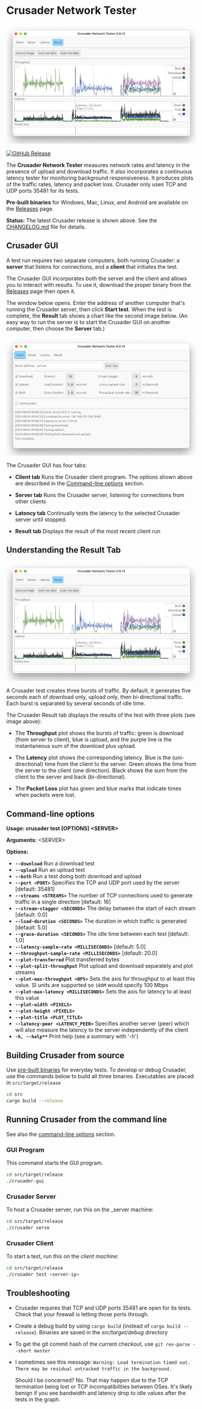 # Crusader Network Tester

![Crusader Results Screenshot](./media/Crusader-Results.png)

[![GitHub Release](https://img.shields.io/github/v/release/Zoxc/crusader)](https://github.com/Zoxc/crusader/releases)

The **Crusader Network Tester** measures network rates and latency
in the presence of upload and download traffic.
It also incorporates a continuous latency tester for
monitoring background responsiveness.
It produces plots of the traffic rates,
latency and packet loss.
Crusader only uses TCP and UDP ports 35481 for its tests.

**Pre-built binaries** for Windows, Mac, Linux,
and Android are available on the
[Releases](https://github.com/Zoxc/crusader/releases) page.

**Status:** The latest Crusader release is shown above.
  See the [CHANGELOG.md](./CHANGELOG.md)
  file for details.

## Crusader GUI

A test run requires two separate computers,
both running Crusader:
a **server** that listens for connections, and
a **client** that initiates the test.

The Crusader GUI incorporates both the server and
the client and allows you to interact with results.
To use it, download the proper binary from the
[Releases](https://github.com/Zoxc/crusader/releases) page
then open it.

The window below opens.
Enter the address of another computer that's
running the Crusader server, then click **Start test**.
When the test is complete, the **Result** tab shows a
chart like the second image below.
(An easy way to run the server is to start the Crusader GUI
on another computer, then choose the **Server** tab.)

![Crusader Client Screenshot](./media/Crusader-Client.png)

The Crusader GUI has four tabs:

* **Client tab**
  Runs the Crusader client program. 
  The options shown above are described in the
  [Command-line options](#command-line-options) section.

* **Server tab**
  Runs the Crusader server, listening for connections from other clients

* **Latency tab**
  Continually tests the latency to the selected
  Crusader server until stopped.

* **Result tab**
  Displays the result of the most recent client run

## Understanding the Result Tab

![Crusader Results Screenshot](./media/Crusader-Results.png)

A Crusader test creates three bursts of traffic.
By default, it generates five seconds each of
download only, upload only, then bi-directional traffic.
Each burst is separated by several seconds of idle time.

The Crusader Result tab displays the results of the test with
three plots (see image above):

* The **Throughput** plot shows the bursts of traffic:
green is download (from server to client),
blue is upload, and
the purple line is the instantaneous
sum of the download plus upload.

* The **Latency** plot shows the corresponding latency.
Blue is the (uni-directional) time from the client to the server.
Green shows the time from the server to the client (one direction).
Black shows the sum from the client to the server
and back (bi-directional).

* The **Packet Loss** plot has green and blue marks
that indicate times when packets were lost.

## Command-line options

**Usage: crusader test [OPTIONS] \<SERVER>**

**Arguments:** \<SERVER>

**Options:**

* **`--download`**
          Run a download test
* **`--upload`**
          Run an upload test
* **`--both`**
          Run a test doing both download and upload
* **`--port <PORT>`**
          Specifies the TCP and UDP port used by the server
          [default: 35481]
* **`--streams <STREAMS>`**
          The number of TCP connections used to generate
           traffic in a single direction
          [default: 16]
* **`--stream-stagger <SECONDS>`**
          The delay between the start of each stream
          [default: 0.0]
* **`--load-duration <SECONDS>`**
          The duration in which traffic is generated
          [default: 5.0]
* **`--grace-duration <SECONDS>`**
          The idle time between each test
          [default: 1.0]
* **`--latency-sample-rate <MILLISECONDS>`**
          [default: 5.0]
* **`--throughput-sample-rate <MILLISECONDS>`**
          [default: 20.0]
* **`--plot-transferred`**
          Plot transferred bytes
* **`--plot-split-throughput`**
          Plot upload and download separately and plot streams
* **`--plot-max-throughput <BPS>`**
          Sets the axis for throughput to at least this value.
          SI units are supported so `100M` would specify 100 Mbps
* **`--plot-max-latency <MILLISECONDS>`**
          Sets the axis for latency to at least this value
* **`--plot-width <PIXELS>`**
* **`--plot-height <PIXELS>`**
* **`--plot-title <PLOT_TITLE>`**
* **`--latency-peer <LATENCY_PEER>`**
          Specifies another server (peer) which will
          also measure the latency to the server independently of the client
* **`-h, --help**`**
          Print help (see a summary with '-h')
          
## Building Crusader from source

Use [pre-built binaries](https://github.com/Zoxc/crusader/releases)
for everyday tests.
To develop or debug Crusader, use the commands below
to build all three binaries.
Executables are placed in `src/target/release`

```sh
cd src
cargo build --release
```

## Running Crusader from the command line

See also the
[command-line options](#command-line-options) section.

### GUI Program

This command starts the GUI program.

```sh
cd src/target/release
./crusader-gui
```

### Crusader Server

To host a Crusader server, run this on the _server machine:

```sh
cd src/target/release
./crusader serve
```

### Crusader Client

To start a test, run this on the _client machine_:

```sh
cd src/target/release
./crusader test <server-ip>
```

## Troubleshooting

* Crusader requires that TCP and UDP ports 35481 are open for its tests.
  Check that your firewall is letting those ports through.

* Create a debug build by using `cargo build`
  (instead of `cargo build --release`).
  Binaries are saved in the _src/target/debug_ directory

* To get the git commit hash of the current checkout,
  use `git rev-parse --short master`

* I sometimes see this message: 
`Warning: Load termination timed out. There may be residual untracked traffic in the background.` 
  
  Should I be concerned? No. That may happen due to the TCP termination being lost or TCP incompatibilities between OSes. It's likely benign if you see bandwidth and latency drop to idle values after the tests in the graph. 
